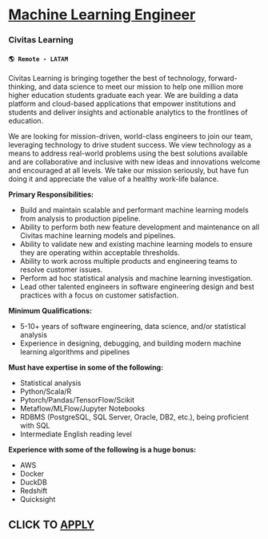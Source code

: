 # [Machine Learning Engineer](https://www.remotewlb.com/apply/machine-learning-engineer-118885)  
### Civitas Learning  
#### `🌎 Remote - LATAM`  

Civitas Learning is bringing together the best of technology, forward-thinking, and data science to meet our mission to help one million more higher education students graduate each year. We are building a data platform and cloud-based applications that empower institutions and students and deliver insights and actionable analytics to the frontlines of education.

We are looking for mission-driven, world-class engineers to join our team, leveraging technology to drive student success. We view technology as a means to address real-world problems using the best solutions available and are collaborative and inclusive with new ideas and innovations welcome and encouraged at all levels. We take our mission seriously, but have fun doing it and appreciate the value of a healthy work-life balance.

**Primary Responsibilities:**

  * Build and maintain scalable and performant machine learning models from analysis to production pipeline.
  * Ability to perform both new feature development and maintenance on all Civitas machine learning models and pipelines.
  * Ability to validate new and existing machine learning models to ensure they are operating within acceptable thresholds.
  * Ability to work across multiple products and engineering teams to resolve customer issues.
  * Perform ad hoc statistical analysis and machine learning investigation.
  * Lead other talented engineers in software engineering design and best practices with a focus on customer satisfaction.

**Minimum Qualifications:**

  * 5-10+ years of software engineering, data science, and/or statistical analysis
  * Experience in designing, debugging, and building modern machine learning algorithms and pipelines

**Must have expertise in some of the following:**

  * Statistical analysis
  * Python/Scala/R
  * Pytorch/Pandas/TensorFlow/Scikit
  * Metaflow/MLFlow/Jupyter Notebooks
  * RDBMS (PostgreSQL, SQL Server, Oracle, DB2, etc.), being proficient with SQL
  * Intermediate English reading level

**Experience with some of the following is a huge bonus:**

  * AWS
  * Docker
  * DuckDB
  * Redshift
  * Quicksight

  
## CLICK TO [APPLY](https://www.remotewlb.com/apply/machine-learning-engineer-118885)

